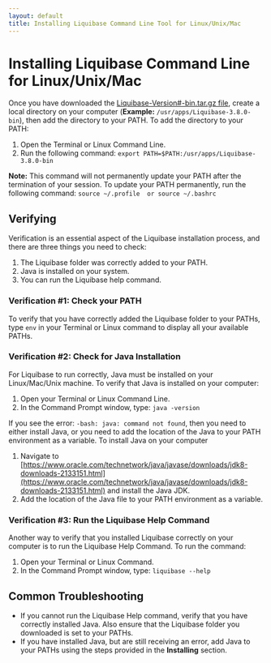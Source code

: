 ```yaml
---
layout: default
title: Installing Liquibase Command Line Tool for Linux/Unix/Mac
---
```



# Installing Liquibase Command Line for Linux/Unix/Mac #

Once you have downloaded the [Liquibase-Version#-bin.tar.gz file](https://www.download.liquibase.org/download), create a local directory on your computer (**Example:** `/usr/apps/Liquibase-3.8.0-bin`), then add the directory to your PATH.
To add the directory to your PATH:
1. Open the Terminal or Linux Command Line.
2. Run the following command: `export PATH=$PATH:/usr/apps/Liquibase-3.8.0-bin`

**Note:** This command will not permanently update your PATH after the termination of your session. To update your PATH permanently, run the following command: `source ~/.profile  or source ~/.bashrc`

## Verifying ##

Verification is an essential aspect of the Liquibase installation process, and there are three things you need to check:
1. The Liquibase folder was correctly added to your PATH.
2. Java is installed on your system.
3. You can run the Liquibase help command.

### Verification #1: Check your PATH ###

To verify that you have correctly added the Liquibase folder to your PATHs, type `env` in your Terminal or Linux command to display all your available PATHs.

### Verification #2: Check for Java Installation ###

For Liquibase to run correctly, Java must be installed on your Linux/Mac/Unix machine. To verify that Java is installed on your computer:
1. Open your Terminal or Linux Command Line.
2. In the Command Prompt window, type: `java -version`

If you see the error: `-bash: java: command not found`, then you need to either install Java, or you need to add the location of the Java to your PATH environment as a variable.
To install Java on your computer
1. Navigate to [https://www.oracle.com/technetwork/java/javase/downloads/jdk8-downloads-2133151.html](https://www.oracle.com/technetwork/java/javase/downloads/jdk8-downloads-2133151.html) and install the Java JDK.
2. Add the location of the Java file to your PATH environment as a variable.


### Verification #3: Run the Liquibase Help Command ###

Another way to verify that you installed Liquibase correctly on your computer is to run the Liquibase Help Command. To run the command:
1. Open your Terminal or Linux Command.
2. In the Command Prompt window, type: `liquibase --help`

## Common Troubleshooting ##
- If you cannot run the Liquibase Help command, verify that you have correctly installed Java. Also ensure that the Liquibase folder you downloaded is set to your PATHs.
- If you have installed Java, but are still receiving an error, add Java to your PATHs using the steps provided in the **Installing** section.
